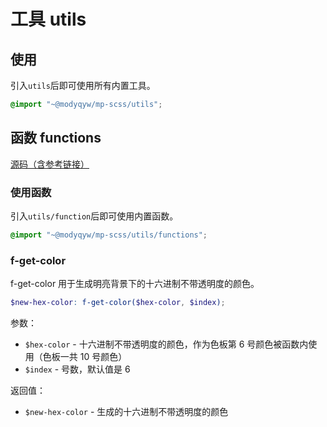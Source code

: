 # 工具 utils

## 使用

引入`utils`后即可使用所有内置工具。

```scss
@import "~@modyqyw/mp-scss/utils";
```

## 函数 functions

[源码（含参考链接）](https://github.com/MillCloud/mp-scss/blob/main/src/utils/functions.scss)

### 使用函数

引入`utils/function`后即可使用内置函数。

```scss
@import "~@modyqyw/mp-scss/utils/functions";
```

### f-get-color

f-get-color 用于生成明亮背景下的十六进制不带透明度的颜色。

```scss
$new-hex-color: f-get-color($hex-color, $index);
```

参数：

- `$hex-color` - 十六进制不带透明度的颜色，作为色板第 6 号颜色被函数内使用（色板一共 10 号颜色）
- `$index` - 号数，默认值是 6

返回值：

- `$new-hex-color` - 生成的十六进制不带透明度的颜色
